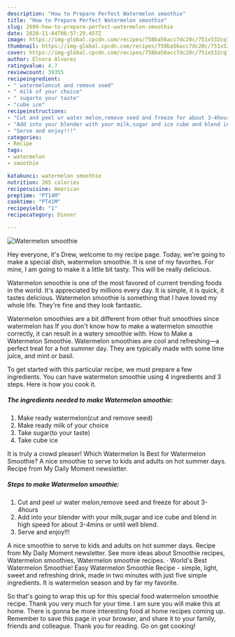 ```yaml
---
description: "How to Prepare Perfect Watermelon smoothie"
title: "How to Prepare Perfect Watermelon smoothie"
slug: 2699-how-to-prepare-perfect-watermelon-smoothie
date: 2020-11-04T06:57:29.457Z
image: https://img-global.cpcdn.com/recipes/758ba56acc7dc20c/751x532cq70/watermelon-smoothie-recipe-main-photo.jpg
thumbnail: https://img-global.cpcdn.com/recipes/758ba56acc7dc20c/751x532cq70/watermelon-smoothie-recipe-main-photo.jpg
cover: https://img-global.cpcdn.com/recipes/758ba56acc7dc20c/751x532cq70/watermelon-smoothie-recipe-main-photo.jpg
author: Elnora Alvarez
ratingvalue: 4.7
reviewcount: 39355
recipeingredient:
- " watermeloncut and remove seed"
- " milk of your choice"
- " sugarto your taste"
- "cube ice"
recipeinstructions:
- "Cut and peel ur water melon,remove seed and freeze for about 3-4hours"
- "Add into your blender with your milk,sugar and ice cube and blend in high speed for about 3-4mins or until well blend."
- "Serve and enjoy!!!"
categories:
- Recipe
tags:
- watermelon
- smoothie

katakunci: watermelon smoothie 
nutrition: 265 calories
recipecuisine: American
preptime: "PT14M"
cooktime: "PT41M"
recipeyield: "1"
recipecategory: Dinner

---
```



![Watermelon smoothie](https://img-global.cpcdn.com/recipes/758ba56acc7dc20c/751x532cq70/watermelon-smoothie-recipe-main-photo.jpg)

Hey everyone, it's Drew, welcome to my recipe page. Today, we're going to make a special dish, watermelon smoothie. It is one of my favorites. For mine, I am going to make it a little bit tasty. This will be really delicious.

Watermelon smoothie is one of the most favored of current trending foods in the world. It's appreciated by millions every day. It is simple, it is quick, it tastes delicious. Watermelon smoothie is something that I have loved my whole life. They're fine and they look fantastic.

Watermelon smoothies are a bit different from other fruit smoothies since watermelon has If you don&#39;t know how to make a watermelon smoothie correctly, it can result in a watery smoothie with. How to Make a Watermelon Smoothie. Watermelon smoothies are cool and refreshing—a perfect treat for a hot summer day. They are typically made with some lime juice, and mint or basil.


To get started with this particular recipe, we must prepare a few ingredients. You can have watermelon smoothie using 4 ingredients and 3 steps. Here is how you cook it.

<!--inarticleads1-->

##### The ingredients needed to make Watermelon smoothie:

1. Make ready  watermelon(cut and remove seed)
1. Make ready  milk of your choice
1. Take  sugar(to your taste)
1. Take cube ice


It is truly a crowd pleaser! Which Watermelon Is Best for Watermelon Smoothie? A nice smoothie to serve to kids and adults on hot summer days. Recipe from My Daily Moment newsletter. 

<!--inarticleads2-->

##### Steps to make Watermelon smoothie:

1. Cut and peel ur water melon,remove seed and freeze for about 3-4hours
1. Add into your blender with your milk,sugar and ice cube and blend in high speed for about 3-4mins or until well blend.
1. Serve and enjoy!!!


A nice smoothie to serve to kids and adults on hot summer days. Recipe from My Daily Moment newsletter. See more ideas about Smoothie recipes, Watermelon smoothies, Watermelon smoothie recipes. · World&#39;s Best Watermelon Smoothie! Easy Watermelon Smoothie Recipe - simple, light, sweet and refreshing drink, made in two minutes with just five simple ingredients. It is watermelon season and by far my favorite. 

So that's going to wrap this up for this special food watermelon smoothie recipe. Thank you very much for your time. I am sure you will make this at home. There is gonna be more interesting food at home recipes coming up. Remember to save this page in your browser, and share it to your family, friends and colleague. Thank you for reading. Go on get cooking!

